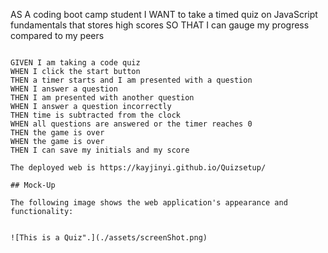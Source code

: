 AS A coding boot camp student
I WANT to take a timed quiz on JavaScript fundamentals that stores high scores
SO THAT I can gauge my progress compared to my peers
```

GIVEN I am taking a code quiz
WHEN I click the start button
THEN a timer starts and I am presented with a question
WHEN I answer a question
THEN I am presented with another question
WHEN I answer a question incorrectly
THEN time is subtracted from the clock
WHEN all questions are answered or the timer reaches 0
THEN the game is over
WHEN the game is over
THEN I can save my initials and my score

The deployed web is https://kayjinyi.github.io/Quizsetup/

## Mock-Up

The following image shows the web application's appearance and functionality:


![This is a Quiz".](./assets/screenShot.png)


